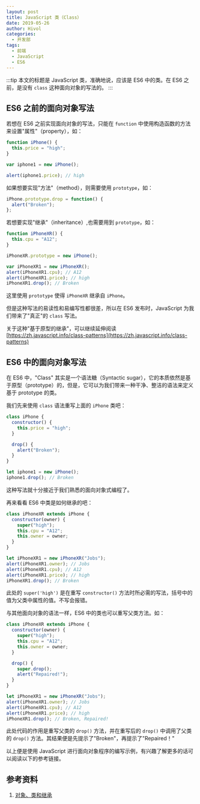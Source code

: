 ```yaml
---
layout: post
title: JavaScript 类（Class）
date: 2019-05-26
author: Hivol
categories:
  - 开发部
tags:
  - 前端
  - JavaScript
  - ES6
---
```


:::tip
本文的标题是 JavaScript 类，准确地说，应该是 ES6 中的类。在 ES6 之前，是没有 `class` 这种面向对象的写法的。
:::

<!-- more -->

## ES6 之前的面向对象写法

若想在 ES6 之前实现面向对象的写法，只能在 `function` 中使用构造函数的方法来设置"属性"（property），如：

```javascript
function iPhone() {
  this.price = "high";
}

var iphone1 = new iPhone();

alert(iphone1.price); // high
```

如果想要实现"方法"（method），则需要使用 `prototype`，如：

```javascript
iPhone.prototype.drop = function() {
  alert("Broken");
};
```

若想要实现"继承"（inheritance）,也需要用到 `prototype`，如：

```javascript
function iPhoneXR() {
  this.cpu = "A12";
}

iPhoneXR.prototype = new iPhone();

var iPhoneXR1 = new iPhoneXR();
alert(iPhoneXR1.cpu); // A12
alert(iPhoneXR1.price); // high
iPhoneXR1.drop(); // Broken
```

这里使用 `prototype` 使得 `iPhoneXR` 继承自 `iPhone`。

但是这种写法的易读性和易编写性都很差，所以在 ES6 发布时，JavaScript 为我们带来了"真正"的 `class` 写法。

关于这种"基于原型的继承"，可以继续延伸阅读 [https://zh.javascript.info/class-patterns](https://zh.javascript.info/class-patterns)

## ES6 中的面向对象写法

在 ES6 中，"Class" 其实是一个语法糖（Syntactic sugar），它的本质依然是基于原型（prototype）的，但是，它可以为我们带来一种干净、整洁的语法来定义基于 prototype 的类。

我们先来使用 `class` 语法重写上面的 `iPhone` 类吧：

```javascript
class iPhone {
  constructor() {
    this.price = "high";
  }

  drop() {
    alert("Broken");
  }
}

let iphone1 = new iPhone();
iphone1.drop(); // Broken
```

这种写法就十分接近于我们熟悉的面向对象式编程了。

再来看看 ES6 中类是如何继承的吧：

```javascript
class iPhoneXR extends iPhone {
  constructor(owner) {
    super("high");
    this.cpu = "A12";
    this.owner = owner;
  }
}

let iPhoneXR1 = new iPhoneXR("Jobs");
alert(iPhoneXR1.owner); // Jobs
alert(iPhoneXR1.cpu); // A12
alert(iPhoneXR1.price); // high
iPhoneXR1.drop(); // Broken
```

此处的 `super('high')` 是在重写 `constructor()` 方法时所必需的写法，括号中的值为父类中属性的值。不写会报错。

与其他面向对象的语法一样，ES6 中的类也可以重写父类方法。如：

```javascript
class iPhoneXR extends iPhone {
  constructor(owner) {
    super("high");
    this.cpu = "A12";
    this.owner = owner;
  }

  drop() {
    super.drop();
    alert("Repaired!");
  }
}

let iPhoneXR1 = new iPhoneXR("Jobs");
alert(iPhoneXR1.owner); // Jobs
alert(iPhoneXR1.cpu); // A12
alert(iPhoneXR1.price); // high
iPhoneXR1.drop(); // Broken, Repaired!
```

此处代码的作用是重写父类的 `drop()` 方法，并在重写后的 `drop()` 中调用了父类的 `drop()` 方法。其结果便是先提示了"Broken"，再提示了"Repaired！"

以上便是使用 JavaScript 进行面向对象程序的编写示例，有兴趣了解更多的话可以阅读以下的参考链接。

## 参考资料

1. [对象、类和继承](https://zh.javascript.info/object-oriented-programming)
